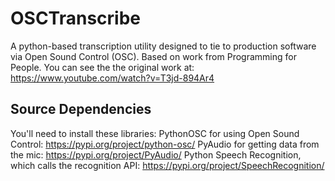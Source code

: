 # OSCTranscribe
A python-based transcription utility designed to tie to production software via Open Sound Control (OSC). Based on work from Programming for People.
You can see the the original work at: https://www.youtube.com/watch?v=T3jd-894Ar4

## Source Dependencies
You'll need to install these libraries:
PythonOSC for using Open Sound Control: https://pypi.org/project/python-osc/
PyAudio for getting data from the mic: https://pypi.org/project/PyAudio/
Python Speech Recognition, which calls the recognition API: https://pypi.org/project/SpeechRecognition/
